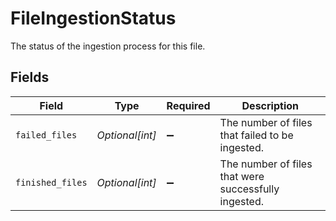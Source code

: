 # FileIngestionStatus

The status of the ingestion process for this file.


## Fields

| Field                                                | Type                                                 | Required                                             | Description                                          |
| ---------------------------------------------------- | ---------------------------------------------------- | ---------------------------------------------------- | ---------------------------------------------------- |
| `failed_files`                                       | *Optional[int]*                                      | :heavy_minus_sign:                                   | The number of files that failed to be ingested.      |
| `finished_files`                                     | *Optional[int]*                                      | :heavy_minus_sign:                                   | The number of files that were successfully ingested. |